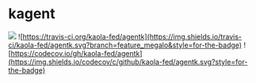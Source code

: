 # kagent

![](https://img.shields.io/npm/v/kagent.svg?style=for-the-badge)
![https://travis-ci.org/kaola-fed/agentk](https://img.shields.io/travis-ci/kaola-fed/agentk.svg?branch=feature_megalo&style=for-the-badge)
![https://codecov.io/gh/kaola-fed/agentk](https://img.shields.io/codecov/c/github/kaola-fed/agentk.svg?style=for-the-badge)


